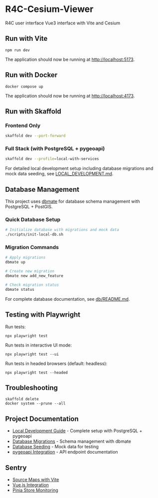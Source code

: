 # R4C-Cesium-Viewer

R4C user interface Vue3 interface with Vite and Cesium

## Run with Vite

```
npm run dev
```
The application should now be running at [http://localhost:5173](http://localhost:5173).

## Run with Docker

```
docker compose up
```
The application should now be running at [http://localhost:4173](http://localhost:4173).

## Run with Skaffold

### Frontend Only
```bash
skaffold dev --port-forward
```

### Full Stack (with PostgreSQL + pygeoapi)
```bash
skaffold dev --profile=local-with-services
```

For detailed local development setup including database migrations and mock data seeding, see [LOCAL_DEVELOPMENT.md](./LOCAL_DEVELOPMENT.md).

## Database Management

This project uses [dbmate](https://github.com/amacneil/dbmate) for database schema management with PostgreSQL + PostGIS.

### Quick Database Setup

```bash
# Initialize database with migrations and mock data
./scripts/init-local-db.sh
```

### Migration Commands

```bash
# Apply migrations
dbmate up

# Create new migration
dbmate new add_new_feature

# Check migration status
dbmate status
```

For complete database documentation, see [db/README.md](./db/README.md).

## Testing with Playwright

Run tests:
```
npx playwright test
```

Run tests in interactive UI mode:
```
npx playwright test --ui
```

Run tests in headed browsers (default: headless):
```
npx playwright test --headed
```

## Troubleshooting

```
skaffold delete
docker system --prune --all
```

## Project Documentation

- [Local Development Guide](./LOCAL_DEVELOPMENT.md) - Complete setup with PostgreSQL + pygeoapi
- [Database Migrations](./db/README.md) - Schema management with dbmate
- [Database Seeding](./docs/DATABASE_SEEDING.md) - Mock data for testing
- [pygeoapi Integration](./db/PYGEOAPI_ALIGNMENT.md) - API endpoint documentation

## Sentry

- [Source Maps with Vite](https://docs.sentry.io/platforms/javascript/sourcemaps/uploading/vite/)
- [Vue.js Integration](https://docs.sentry.io/platforms/javascript/guides/vue/)
- [Pinia Store Monitoring](https://docs.sentry.io/platforms/javascript/guides/vue/features/pinia/)
